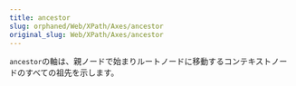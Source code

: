 ```yaml
---
title: ancestor
slug: orphaned/Web/XPath/Axes/ancestor
original_slug: Web/XPath/Axes/ancestor
---
```


`ancestor`の軸は、親ノードで始まりルートノードに移動するコンテキストノードのすべての祖先を示します。
